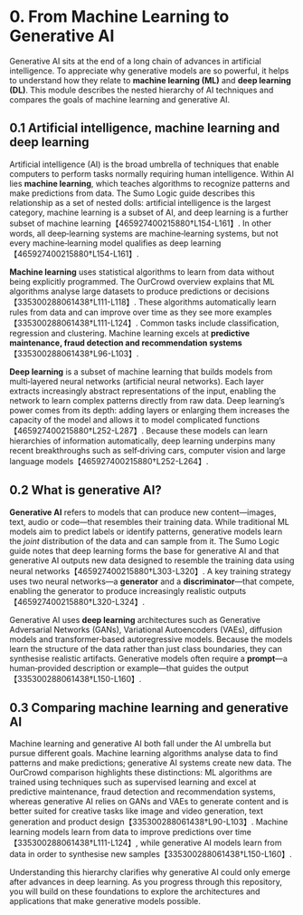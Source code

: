 # 0. From Machine Learning to Generative AI

Generative AI sits at the end of a long chain of advances in artificial intelligence.  To appreciate why generative models are so powerful, it helps to understand how they relate to **machine learning (ML)** and **deep learning (DL)**.  This module describes the nested hierarchy of AI techniques and compares the goals of machine learning and generative AI.

## 0.1 Artificial intelligence, machine learning and deep learning

Artificial intelligence (AI) is the broad umbrella of techniques that enable computers to perform tasks normally requiring human intelligence.  Within AI lies **machine learning**, which teaches algorithms to recognize patterns and make predictions from data.  The Sumo Logic guide describes this relationship as a set of nested dolls: artificial intelligence is the largest category, machine learning is a subset of AI, and deep learning is a further subset of machine learning【465927400215880†L154-L161】.  In other words, all deep‑learning systems are machine‑learning systems, but not every machine‑learning model qualifies as deep learning【465927400215880†L154-L161】.

**Machine learning** uses statistical algorithms to learn from data without being explicitly programmed.  The OurCrowd overview explains that ML algorithms analyse large datasets to produce predictions or decisions【335300288061438†L111-L118】.  These algorithms automatically learn rules from data and can improve over time as they see more examples【335300288061438†L111-L124】.  Common tasks include classification, regression and clustering.  Machine learning excels at **predictive maintenance, fraud detection and recommendation systems**【335300288061438†L96-L103】.

**Deep learning** is a subset of machine learning that builds models from multi‑layered neural networks (artificial neural networks).  Each layer extracts increasingly abstract representations of the input, enabling the network to learn complex patterns directly from raw data.  Deep learning’s power comes from its depth: adding layers or enlarging them increases the capacity of the model and allows it to model complicated functions【465927400215880†L252-L287】.  Because these models can learn hierarchies of information automatically, deep learning underpins many recent breakthroughs such as self‑driving cars, computer vision and large language models【465927400215880†L252-L264】.

## 0.2 What is generative AI?

**Generative AI** refers to models that can produce new content—images, text, audio or code—that resembles their training data.  While traditional ML models aim to predict labels or identify patterns, generative models learn the *joint* distribution of the data and can sample from it.  The Sumo Logic guide notes that deep learning forms the base for generative AI and that generative AI outputs new data designed to resemble the training data using neural networks【465927400215880†L303-L320】.  A key training strategy uses two neural networks—a **generator** and a **discriminator**—that compete, enabling the generator to produce increasingly realistic outputs【465927400215880†L320-L324】.

Generative AI uses **deep learning** architectures such as Generative Adversarial Networks (GANs), Variational Autoencoders (VAEs), diffusion models and transformer‑based autoregressive models.  Because the models learn the structure of the data rather than just class boundaries, they can synthesise realistic artifacts.  Generative models often require a **prompt**—a human‑provided description or example—that guides the output【335300288061438†L150-L160】.

## 0.3 Comparing machine learning and generative AI

Machine learning and generative AI both fall under the AI umbrella but pursue different goals.  Machine learning algorithms analyse data to find patterns and make predictions; generative AI systems create new data.  The OurCrowd comparison highlights these distinctions: ML algorithms are trained using techniques such as supervised learning and excel at predictive maintenance, fraud detection and recommendation systems, whereas generative AI relies on GANs and VAEs to generate content and is better suited for creative tasks like image and video generation, text generation and product design【335300288061438†L90-L103】.  Machine learning models learn from data to improve predictions over time【335300288061438†L111-L124】, while generative AI models learn from data in order to synthesise new samples【335300288061438†L150-L160】.

Understanding this hierarchy clarifies why generative AI could only emerge after advances in deep learning.  As you progress through this repository, you will build on these foundations to explore the architectures and applications that make generative models possible.